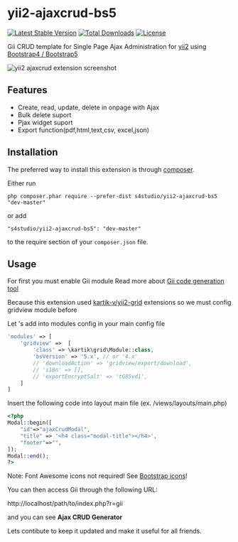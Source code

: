 yii2-ajaxcrud-bs5
=============

[![Latest Stable Version](http://poser.pugx.org/s4studio/yii2-ajaxcrud-bs5/v)](https://packagist.org/packages/s4studio/yii2-ajaxcrud-bs5) 
[![Total Downloads](http://poser.pugx.org/s4studio/yii2-ajaxcrud-bs5/downloads)](https://packagist.org/packages/s4studio/yii2-ajaxcrud-bs5) 
[![License](http://poser.pugx.org/s4studio/yii2-ajaxcrud-bs5/license)](https://packagist.org/packages/s4studio/yii2-ajaxcrud-bs5)

Gii CRUD template for Single Page Ajax Administration for [yii2](https://yiiframework.com) using [Bootstrap4 / Bootstrap5](https://getbootstrap.com)

![yii2 ajaxcrud extension screenshot](https://c1.staticflickr.com/1/330/18659931433_6e3db2461d_o.png "yii2 ajaxcrud extension screenshot")


Features
------------
+ Create, read, update, delete in onpage with Ajax
+ Bulk delete suport
+ Pjax widget suport
+ Export function(pdf,html,text,csv, excel,json)

Installation
------------

The preferred way to install this extension is through [composer](http://getcomposer.org/download/).

Either run

```
php composer.phar require --prefer-dist s4studio/yii2-ajaxcrud-bs5 "dev-master"
```

or add

```
"s4studio/yii2-ajaxcrud-bs5": "dev-master"
```

to the require section of your `composer.json` file.


Usage
-----
For first you must enable Gii module Read more about [Gii code generation tool](http://www.yiiframework.com/doc-2.0/guide-tool-gii.html)

Because this extension used [kartik-v/yii2-grid](https://github.com/kartik-v/yii2-grid) extensions so we must config gridview module before

Let 's add into modules config in your main config file
```php
'modules' => [
    'gridview' =>  [
        'class' => \kartik\grid\Module::class,
        'bsVersion' => '5.x', // or '4.x'
        // 'downloadAction' => 'gridview/export/download',
        // 'i18n' => [],
        // 'exportEncryptSalt' => 'tG85vd1',
    ]       
]
```

Insert the following code into layout main file (ex. /views/layouts/main.php)

```php
<?php 
Modal::begin([
    "id"=>"ajaxCrudModal",
    "title" => '<h4 class="modal-title"></h4>',
    "footer"=>"",
]);
Modal::end(); 
?>
```

Note: Font Awesome icons not required! See [Bootstrap icons](https://demos.krajee.com/grid#bootstrap-icons)!


You can then access Gii through the following URL:

http://localhost/path/to/index.php?r=gii

and you can see <b>Ajax CRUD Generator</b>


Lets contibute to keep it updated and make it useful for all friends.
